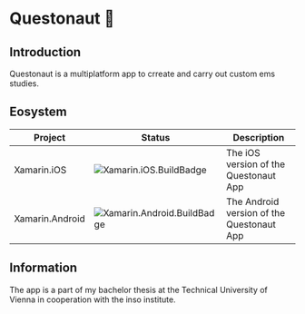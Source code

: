 # Questonaut :rocket:

## Introduction

Questonaut is a multiplatform app to crreate and carry out custom ems studies.

## Eosystem

| Project | Status | Description |
|---------|--------|-------------|
| Xamarin.iOS        | ![Xamarin.iOS.BuildBadge] | The iOS version of the Questonaut App
| Xamarin.Android        | ![Xamarin.Android.BuildBadge] | The Android version of the Questonaut App

[Xamarin.iOS.BuildBadge]: https://build.appcenter.ms/v0.1/apps/1fd4e12a-47dc-42f5-8e4c-0b38beefa189/branches/dev/badge
[Xamarin.Android.BuildBadge]: https://build.appcenter.ms/v0.1/apps/6b7dc797-6c6c-4476-afcd-0afb4e9e31c5/branches/dev/badge

## Information

The app is a part of my bachelor thesis at the Technical University of Vienna in cooperation with the inso institute.
